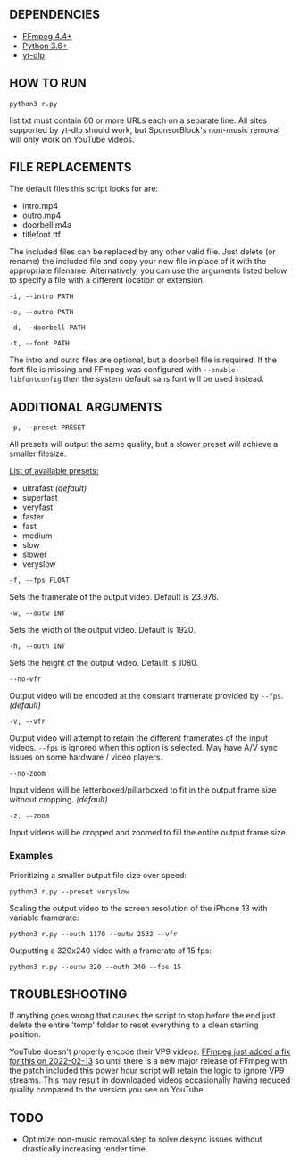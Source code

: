 ## DEPENDENCIES
- [FFmpeg 4.4+](https://www.ffmpeg.org/)
- [Python 3.6+](https://www.python.org/)
- [yt-dlp](https://github.com/yt-dlp/yt-dlp)

## HOW TO RUN
`python3 r.py`

list.txt must contain 60 or more URLs each on a separate line. All sites supported by yt-dlp should work, but SponsorBlock's non-music removal will only work on YouTube videos.

## FILE REPLACEMENTS
The default files this script looks for are:

 - intro.mp4
 - outro.mp4
 - doorbell.m4a
 - titlefont.ttf

The included files can be replaced by any other valid file. Just delete (or rename) the included file and copy your new file in place of it with the appropriate filename. Alternatively, you can use the arguments listed below to specify a file with a different location or extension.

`-i, --intro PATH`

`-o, --outro PATH`

`-d, --doorbell PATH`

`-t, --font PATH`

The intro and outro files are optional, but a doorbell file is required. If the font file is missing and FFmpeg was configured with `--enable-libfontconfig` then the system default sans font will be used instead.

## ADDITIONAL ARGUMENTS
`-p, --preset PRESET`

  All presets will output the same quality, but a slower preset will achieve a smaller filesize.

  [List of available presets:](https://trac.ffmpeg.org/attachment/wiki/Encode/H.264/encoding_time.png)
  - ultrafast *(default)*
  - superfast
  - veryfast
  - faster
  - fast
  - medium
  - slow
  - slower
  - veryslow

`-f, --fps FLOAT`

  Sets the framerate of the output video. Default is 23.976.

`-w, --outw INT`

  Sets the width of the output video. Default is 1920.

`-h, --outh INT`

  Sets the height of the output video. Default is 1080.

`--no-vfr`

  Output video will be encoded at the constant framerate provided by `--fps`. *(default)*

`-v, --vfr`

  Output video will attempt to retain the different framerates of the input videos. `--fps` is ignored when this option is selected. May have A/V sync issues on some hardware / video players.

`--no-zoom`

  Input videos will be letterboxed/pillarboxed to fit in the output frame size without cropping. *(default)*

`-z, --zoom`

  Input videos will be cropped and zoomed to fill the entire output frame size.



### Examples
Prioritizing a smaller output file size over speed:

`python3 r.py --preset veryslow`

Scaling the output video to the screen resolution of the iPhone 13 with variable framerate:

`python3 r.py --outh 1170 --outw 2532 --vfr`

Outputting a 320x240 video with a framerate of 15 fps:

`python3 r.py --outw 320 --outh 240 --fps 15`

## TROUBLESHOOTING
If anything goes wrong that causes the script to stop before the end just delete the entire 'temp' folder to reset everything to a clean starting position.

YouTube doesn't properly encode their VP9 videos. [FFmpeg just added a fix for this on 2022-02-13](http://git.videolan.org/?p=ffmpeg.git;a=commitdiff;h=68595b46cb374658432fff998e82e5ff434557ac) so until there is a new major release of FFmpeg with the patch included this power hour script will retain the logic to ignore VP9 streams. This may result in downloaded videos occasionally having reduced quality compared to the version you see on YouTube.

## TODO
- Optimize non-music removal step to solve desync issues without drastically increasing render time.
